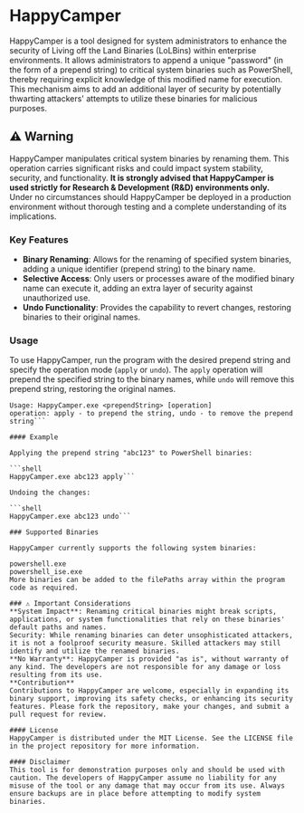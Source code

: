 ﻿# HappyCamper

HappyCamper is a tool designed for system administrators to enhance the security of Living off the Land Binaries (LoLBins) within enterprise environments. It allows administrators to append a unique "password" (in the form of a prepend string) to critical system binaries such as PowerShell, thereby requiring explicit knowledge of this modified name for execution. This mechanism aims to add an additional layer of security by potentially thwarting attackers' attempts to utilize these binaries for malicious purposes.

## ⚠️ Warning

HappyCamper manipulates critical system binaries by renaming them. This operation carries significant risks and could impact system stability, security, and functionality. **It is strongly advised that HappyCamper is used strictly for Research & Development (R&D) environments only.** Under no circumstances should HappyCamper be deployed in a production environment without thorough testing and a complete understanding of its implications.

### Key Features

- **Binary Renaming**: Allows for the renaming of specified system binaries, adding a unique identifier (prepend string) to the binary name.
- **Selective Access**: Only users or processes aware of the modified binary name can execute it, adding an extra layer of security against unauthorized use.
- **Undo Functionality**: Provides the capability to revert changes, restoring binaries to their original names.

### Usage

To use HappyCamper, run the program with the desired prepend string and specify the operation mode (`apply` or `undo`). The `apply` operation will prepend the specified string to the binary names, while `undo` will remove this prepend string, restoring the original names.

```plaintext
Usage: HappyCamper.exe <prependString> [operation]
operation: apply - to prepend the string, undo - to remove the prepend string```

#### Example

Applying the prepend string "abc123" to PowerShell binaries:

```shell
HappyCamper.exe abc123 apply```

Undoing the changes:

```shell
HappyCamper.exe abc123 undo```

### Supported Binaries

HappyCamper currently supports the following system binaries:

powershell.exe
powershell_ise.exe
More binaries can be added to the filePaths array within the program code as required.

### ⚠️ Important Considerations
**System Impact**: Renaming critical binaries might break scripts, applications, or system functionalities that rely on these binaries' default paths and names.
Security: While renaming binaries can deter unsophisticated attackers, it is not a foolproof security measure. Skilled attackers may still identify and utilize the renamed binaries.
**No Warranty**: HappyCamper is provided "as is", without warranty of any kind. The developers are not responsible for any damage or loss resulting from its use.
**Contribution**
Contributions to HappyCamper are welcome, especially in expanding its binary support, improving its safety checks, or enhancing its security features. Please fork the repository, make your changes, and submit a pull request for review.

#### License
HappyCamper is distributed under the MIT License. See the LICENSE file in the project repository for more information.

#### Disclaimer
This tool is for demonstration purposes only and should be used with caution. The developers of HappyCamper assume no liability for any misuse of the tool or any damage that may occur from its use. Always ensure backups are in place before attempting to modify system binaries.
